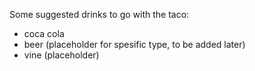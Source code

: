 Some suggested drinks to go with the taco:

- coca cola
- beer (placeholder for spesific type, to be added later)
- vine (placeholder)